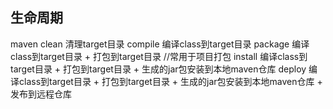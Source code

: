 ## 生命周期
maven
    clean   清理target目录
    compile 编译class到target目录
    package 编译class到target目录 + 打包到target目录 //常用于项目打包
    install 编译class到target目录 + 打包到target目录 + 生成的jar包安装到本地maven仓库
    deploy  编译class到target目录 + 打包到target目录 + 生成的jar包安装到本地maven仓库 + 发布到远程仓库
